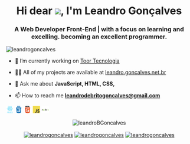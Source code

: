 <h1 align="center">Hi dear <img src="https://raw.githubusercontent.com/kaueMarques/kaueMarques/master/hi.gif" width="30px">, I'm Leandro Gonçalves</h1>
<h3 align="center">A Web Developer Front-End |
with a focus on learning and excelling. becoming an excellent programmer.</h3>
<p align="left"> <img src="https://komarev.com/ghpvc/?username=leandroBGoncalves" alt="leandrogoncalves" /> </p>

- 🔭 I’m currently working on [Toor Tecnologia](https://toor.com.br/)

- 👨‍💻 All of my projects are available at [leandro.goncalves.net.br](https://github.com/leandroBGoncalves)

- 💬 Ask me about **JavaScript, HTML, CSS,**

- 📫 How to reach me **leandrodebritogoncalves@gmail.com**

<p align="left">
<img src="https://raw.githubusercontent.com/devicons/devicon/master/icons/react/react-original-wordmark.svg" alt="react" width="20" height="20"/>
<img src="https://raw.githubusercontent.com/devicons/devicon/master/icons/css3/css3-plain-wordmark.svg" alt="css3"  width="20" height="20"/>
<img src="https://raw.githubusercontent.com/devicons/devicon/master/icons/html5/html5-original-wordmark.svg" alt="html5"  width="20" height="20"/>
<img src="https://raw.githubusercontent.com/devicons/devicon/master/icons/javascript/javascript-original.svg" alt="javascript" width="20" height="20"/>
<img src="https://raw.githubusercontent.com/devicons/devicon/master/icons/nodejs/nodejs-original-wordmark.svg" alt="nodejs" width="20" height="20"/></p><p align="center">
<img src="https://github-readme-stats.vercel.app/api?username=leandroBGoncalves&show_icons=true" alt="leandroBGoncalves"/> 
</p>

<p align="center">
<a href="https://www.linkedin.com/in/leandro-de-brito-gon%C3%A7alves-540232ba/" target="blank"><img align="center" src="https://cdn.jsdelivr.net/npm/simple-icons@3.0.1/icons/linkedin.svg" alt="leandrogoncalves" height="20" width="20" /></a>
<a href="https://www.facebook.com/leandro.debritogoncalves" target="blank"><img align="center" src="https://cdn.jsdelivr.net/npm/simple-icons@3.0.1/icons/facebook.svg" alt="leandrogoncalves" height="20" width="20" /></a>
<a href="https://www.instagram.com/leandro_goncalves25/" target="blank"><img align="center" src="https://cdn.jsdelivr.net/npm/simple-icons@3.0.1/icons/instagram.svg" alt="leandrogoncalves" height="20" width="20" /></a>
</p>



